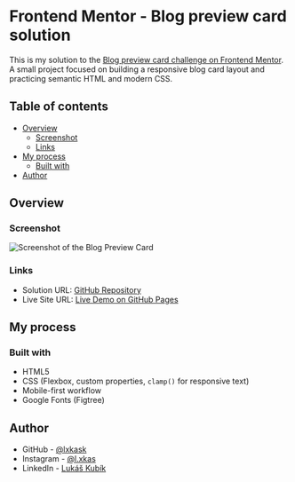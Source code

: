 # Frontend Mentor - Blog preview card solution

This is my solution to the [Blog preview card challenge on Frontend Mentor](https://www.frontendmentor.io/challenges/blog-preview-card-ckPaj01IcS).  
A small project focused on building a responsive blog card layout and practicing semantic HTML and modern CSS.

## Table of contents

- [Overview](#overview)
  - [Screenshot](#screenshot)
  - [Links](#links)
- [My process](#my-process)
  - [Built with](#built-with)
- [Author](#author)

## Overview

### Screenshot

![Screenshot of the Blog Preview Card](./assets/images/screenshot.png)

### Links

- Solution URL: [GitHub Repository](https://github.com/lxkask/blog-preview-card)
- Live Site URL: [Live Demo on GitHub Pages](https://lxkask.github.io/blog-preview-card/)

## My process

### Built with

- HTML5
- CSS (Flexbox, custom properties, `clamp()` for responsive text)
- Mobile-first workflow
- Google Fonts (Figtree)

## Author

- GitHub - [@lxkask](https://github.com/lxkask)
- Instagram - [@l.xkas](https://www.instagram.com/l.xkas/)
- LinkedIn - [Lukáš Kubík](https://www.linkedin.com/in/luk%C3%A1%C5%A1-kub%C3%ADk-251605245/)